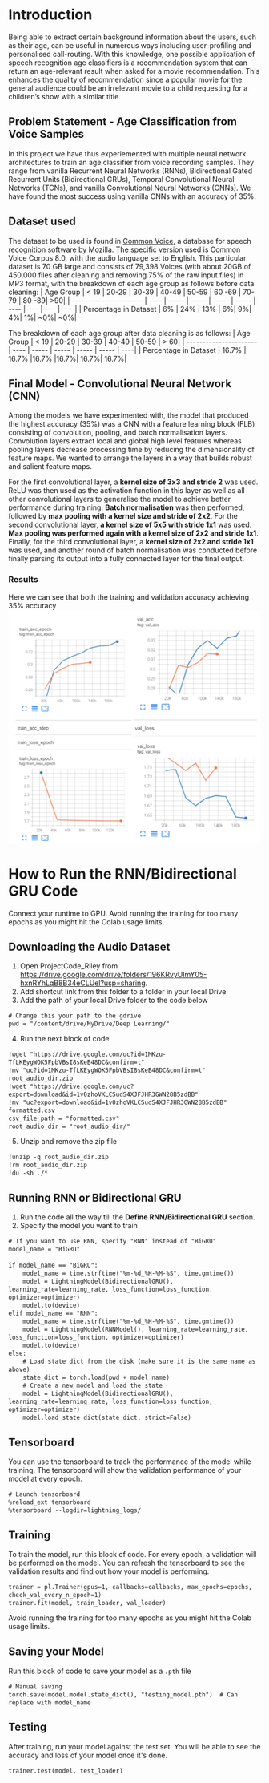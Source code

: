 # Introduction

Being able to extract certain background information about the users, such as their age, can be useful in numerous ways including user-profiling and personalised call-routing. With this knowledge, one possible application of speech recognition age classifiers is a recommendation system that can return an age-relevant result when asked for a movie recommendation. This enhances the quality of recommendation since a popular movie for the general audience could be an irrelevant movie to a child requesting for a children’s show with a similar title

## Problem Statement - Age Classification from Voice Samples

In this project we have thus experiemented with multiple neural network architectures to train an age classifier from voice recording samples. They range from vanilla Recurrent Neural Networks (RNNs), Bidirectional Gated Recurrent Units (Bidirectional GRUs), Temporal Convolutional Neural Networks (TCNs), and vanilla Convolutional Neural Networks (CNNs). We have found the most success using vanilla CNNs with an accuracy of 35%.

## Dataset used

The dataset to be used is found in [Common Voice](https://commonvoice.mozilla.org/en/datasets), a database for speech recognition software by Mozilla. The specific version used is Common Voice Corpus 8.0, with the audio language set to English. This particular dataset is 70 GB large and consists of 79,398 Voices (with about 20GB of 450,000 files after cleaning and removing 75% of the raw input files) in MP3 format, with the breakdown of each age group as follows before data cleaning:
| Age Group | < 19 | 20-29 | 30-39 | 40-49 | 50-59 | 60 -69 | 70-79 | 80 -89| >90|
| ---------------------- | ---- | ----- | ----- | ----- | ----- | ---- |---- |---- |---- |
| Percentage in Dataset | 6% | 24% | 13% | 6%| 9%| 4%| 1%| ~0%| ~0%|

The breakdown of each age group after data cleaning is as follows:
| Age Group | < 19 | 20-29 | 30-39 | 40-49 | 50-59 | > 60|
| ---------------------- | ---- | ----- | ----- | ----- | ----- | ----|
| Percentage in Dataset | 16.7% | 16.7% |16.7% |16.7%| 16.7%| 16.7%|

## Final Model - Convolutional Neural Network (CNN)

Among the models we have experimented with, the model that produced the highest accuracy (35%) was a CNN with a feature learning block (FLB) consisting of convolution, pooling, and batch normalisation layers. Convolution layers extract local and global high level features whereas pooling layers decrease processing time by reducing the dimensionality of feature maps. We wanted to arrange the layers in a way that builds robust and salient feature maps.

For the first convolutional layer, a **kernel size of 3x3 and stride 2** was used. ReLU was then used as the activation function in this layer as well as all other convolutional layers to generalise the model to achieve better performance during training. **Batch normalisation** was then performed, followed by **max pooling with a kernel size and stride of 2x2**. For the second convolutional layer, **a kernel size of 5x5 with stride 1x1** was used. **Max pooling was performed again with a kernel size of 2x2 and stride 1x1**. Finally, for the third convolutional layer, a **kernel size of 2x2 and stride 1x1** was used, and another round of batch normalisation was conducted before finally parsing its output into a fully connected layer for the final output.

### Results

Here we can see that both the training and validation accuracy achieving 35% accuracy
![CNN Results ](images/CNN_Results.png)

# How to Run the RNN/Bidirectional GRU Code
Connect your runtime to GPU. Avoid running the training for too many epochs as you might hit the Colab usage limits.

## Downloading the Audio Dataset
1. Open ProjectCode_Riley from https://drive.google.com/drive/folders/196KRvyUlmY05-hxnRYhLqB8B34eCLUel?usp=sharing.
2. Add shortcut link from this folder to a folder in your local Drive
3. Add the path of your local Drive folder to the code below
```
# Change this your path to the gdrive
pwd = "/content/drive/MyDrive/Deep Learning/"
```
4. Run the next block of code  
```
!wget "https://drive.google.com/uc?id=1MKzu-TfLKEygWOK5FpbVBsI8sKeB48DC&confirm=t"
!mv "uc?id=1MKzu-TfLKEygWOK5FpbVBsI8sKeB48DC&confirm=t" root_audio_dir.zip
!wget "https://drive.google.com/uc?export=download&id=1v0zhoVKLCSudS4XJFJHR3GWN28B5zdBB"
!mv "uc?export=download&id=1v0zhoVKLCSudS4XJFJHR3GWN28B5zdBB" formatted.csv
csv_file_path = "formatted.csv"
root_audio_dir = "root_audio_dir/"
```
5. Unzip and remove the zip file 
```
!unzip -q root_audio_dir.zip
!rm root_audio_dir.zip
!du -sh ./*
```


## Running RNN or Bidirectional GRU
1. Run the code all the way till the **Define RNN/Bidirectional GRU** section. 
2. Specify the model you want to train 
```
# If you want to use RNN, specify "RNN" instead of "BiGRU"
model_name = "BiGRU"

if model_name == "BiGRU":
    model_name = time.strftime("%m-%d_%H-%M-%S", time.gmtime())
    model = LightningModel(BidirectionalGRU(), learning_rate=learning_rate, loss_function=loss_function, optimizer=optimizer)
    model.to(device)
elif model_name == "RNN":
    model_name = time.strftime("%m-%d_%H-%M-%S", time.gmtime())
    model = LightningModel(RNNModel(), learning_rate=learning_rate, loss_function=loss_function, optimizer=optimizer)
    model.to(device)
else:
    # Load state dict from the disk (make sure it is the same name as above)
    state_dict = torch.load(pwd + model_name)
    # Create a new model and load the state
    model = LightningModel(BidirectionalGRU(), learning_rate=learning_rate, loss_function=loss_function, optimizer=optimizer)
    model.load_state_dict(state_dict, strict=False)
```

## Tensorboard
You can use the tensorboard to track the performance of the model while training. The tensorboard will show the validation performance of your model at every epoch.
```
# Launch tensorboard
%reload_ext tensorboard
%tensorboard --logdir=lightning_logs/
```

## Training 
To train the model, run this block of code. For every epoch, a validation will be performed on the model. You can refresh the tensorboard to see the validation results and find out how your model is performing. 
```
trainer = pl.Trainer(gpus=1, callbacks=callbacks, max_epochs=epochs, check_val_every_n_epoch=1)
trainer.fit(model, train_loader, val_loader)
```
Avoid running the training for too many epochs as you might hit the Colab usage limits.


## Saving your Model
Run this block of code to save your model as a `.pth` file
```
# Manual saving
torch.save(model.model.state_dict(), "testing_model.pth")  # Can replace with model_name
```

## Testing 
After training, run your model against the test set. You will be able to see the accuracy and loss of your model once it's done.
```
trainer.test(model, test_loader)
```

